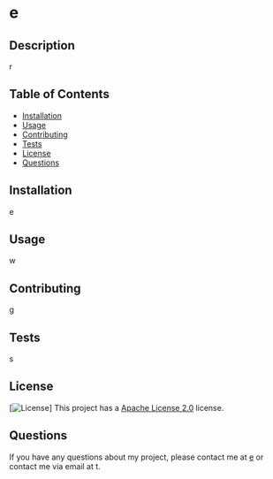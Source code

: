 
  # e

  ## Description
  r

  ## Table of Contents
  - [Installation](#installation)
  - [Usage](#usage)
  - [Contributing](#contributing)
  - [Tests](#tests)
  - [License](#license)
  - [Questions](#questions)

  ## Installation
  e

  ## Usage
  w

  ## Contributing
  g

  ## Tests
  s

  ## License
  [![License](https://img.shields.io/badge/License-Apache_2.0-blue.svg)] This project has a [Apache License 2.0](https://opensource.org/licenses/Apache-2.0) license.

  ## Questions

  If you have any questions about my project, please contact me at [e](https://github.com/e) or contact me via email at t.